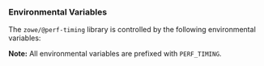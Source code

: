 ### Environmental Variables

The `zowe/@perf-timing` library is controlled by the following environmental variables:

**Note:** All environmental variables are prefixed with `PERF_TIMING`.

<meta name="include" content="./performance/environment.md"/>

<meta name="include" content="./io/environment.md"/>
